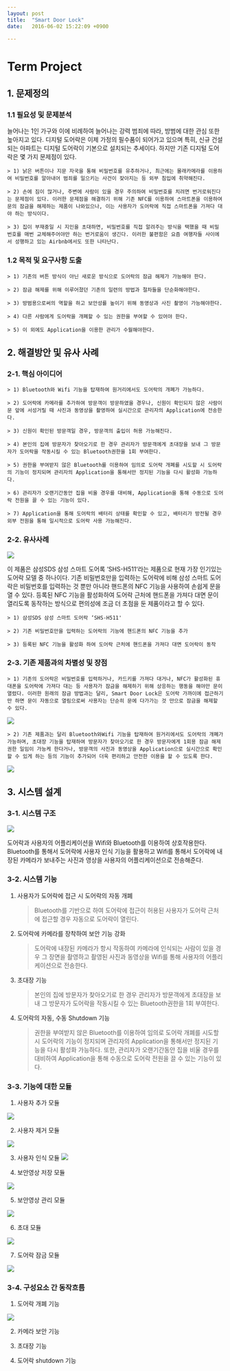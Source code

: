 ```yaml
---
layout: post
title:  "Smart Door Lock"
date:   2016-06-02 15:22:09 +0900

---
```



# Term Project



## 1. 문제정의



### 1.1	필요성 및 문제분석



늘어나는 1인 가구와 이에 비례하여 늘어나는 강력 범죄에 따라, 방범에 대한 관심 또한 높아지고 있다. 디지털 도어락은 이제 가정의 필수품이 되어가고 있으며 특히, 신규 건설되는 아파트는 디지털 도어락이 기본으로 설치되는 추세이다. 하지만 기존 디지털 도어락은 몇 가지 문제점이 있다.

	> 1) 낡은 버튼이나 지문 자국을 통해 비밀번호를 유추하거나, 최근에는 몰래카메라를 이용하여 비밀번호를 알아내어 범죄를 일으키는 사건이 잦아지는 등 외부 침입에 취약해진다.

	> 2) 손에 짐이 많거나, 주변에 사람이 있을 경우 주의하여 비밀번호를 치려면 번거로워진다는 문제점이 있다. 이러한 문제점을 해결하기 위해 기존 NFC를 이용하여 스마트폰을 이용하여 문의 잠금을 해제하는 제품이 나와있으나, 이는 사용자가 도어락에 직접 스마트폰을 가져다 대야 하는 방식이다.

	> 3) 집이 부재중일 시 지인을 초대하면, 비밀번호를 직접 알려주는 방식을 택했을 때 비밀번호를 매번 교체해주어야만 하는 번거로움이 생긴다. 이러한 불편함은 요즘 여행자들 사이에서 성행하고 있는 Airbnb에서도 또한 나타난다.




### 1.2 목적 및 요구사항 도출



	> 1) 기존의 버튼 방식이 아닌 새로운 방식으로 도어락의 잠금 해제가 가능해야 한다.

	> 2) 잠금 해제를 위해 이루어졌던 기존의 일련의 방법과 절차들을 단순화해야한다.

	> 3) 방범용으로써의 역할을 하고 보안성를 높이기 위해 동영상과 사진 촬영이 가능해야한다.

	> 4) 다른 사람에게 도어락을 개폐할 수 있는 권한을 부여할 수 있어야 한다.

	> 5) 이 외에도 Application을 이용한 관리가 수월해야한다.




## 2. 해결방안 및 유사 사례



### 2-1. 핵심 아이디어



	> 1) Bluetooth와 Wifi 기능을 탑재하여 원거리에서도 도어락의 개폐가 가능하다.

	> 2) 도어락에 카메라를 추가하여 방문객이 방문하였을 경우나, 신원이 확인되지 않은 사람이 문 앞에 서성거릴 때 사진과 동영상을 촬영하여 실시간으로 관리자의 Application에 전송한다.

	> 3) 신원이 확인된 방문객일 경우, 방문객의 출입이 허용 가능해진다.

	> 4) 본인의 집에 방문자가 찾아오기로 한 경우 관리자가 방문객에게 초대장을 보내 그 방문자가 도어락을 작동시킬 수 있는 Bluetooth권한을 1회 부여한다.

	> 5) 권한을 부여받지 않은 Bluetooth를 이용하여 임의로 도어락 개폐를 시도할 시 도어락의 기능이 정지되며 관리자의 Application을 통해서만 정지된 기능을 다시 활성화 가능하다.

	> 6) 관리자가 오랜기간동안 집을 비울 경우를 대비해, Application을 통해 수동으로 도어락 전원을 끌 수 있는 기능이 있다.

	> 7) Application을 통해 도어락의 배터리 상태를 확인할 수 있고, 배터리가 방전될 경우 외부 전원을 통해 일시적으로 도어락 사용 가능해진다.




### 2-2. 유사사례



![](http://www.samsungsds-nss.com/ko/solution/country/ddl/img/SHS-h511_001.jpg)

이 제품은 삼성SDS 삼성 스마트 도어록 ‘SHS-H511‘라는 제품으로 현재 가장 인기있는 도어락 모델 중 하나이다. 기존 비밀번호만을 입력하는 도어락에 비해 삼성 스마트 도어락은 비밀번호를 입력하는 것 뿐만 아니라 핸드폰의 NFC 기능을 사용하여 손쉽게 문을 열 수 있다. 등록된 NFC 기능을 활성화하여 도어락 근처에 핸드폰을 가져다 대면 문이 열리도록 동작하는 방식으로 편의성에 조금 더 초점을 둔 제품이라고 할 수 있다.

	> 1) 삼성SDS 삼성 스마트 도어락 ‘SHS-H511'

	> 2) 기존 비밀번호만을 입력하는 도어락의 기능에 핸드폰의 NFC 기능을 추가

	> 3) 등록된 NFC 기능을 활성화 하여 도어락 근처에 핸드폰을 가져다 대면 도어락이 동작

### 2-3. 기존 제품과의 차별성 및 장점



	> 1) 기존의 도어락은 비밀번호를 입력하거나, 카드키를 가져다 대거나, NFC가 활성화된 휴대폰을 도어락에 가져다 대는 등 사용자가 잠금을 해제하기 위해 상응하는 행동을 해야만 문이 열렸다. 이러한 원래의 잠금 방법과는 달리, Smart Door Lock은 도어락 가까이에 접근하기만 하면 문이 자동으로 열림으로써 사용자는 단순히 문에 다가가는 것 만으로 잠금을 해제할 수 있다.

![](https://lh3.googleusercontent.com/-AMFr2D8wkHg/V1h4OalYtVI/AAAAAAABPIo/eYgv6-mZYNQA5gH6gwDBMU1KiWWCQx3UwCL0B/w475-h577-no/%25EA%25B7%25B8%25EB%25A6%25BC1.jpg)

	> 2) 기존 제품과는 달리 Bluetooth와Wifi 기능을 탑재하여 원거리에서도 도어락의 개폐가 가능하며, 초대장 기능을 탑재하여 방문자가 찾아오기로 한 경우 방문자에게 1회용 잠금 해제 권한 일임이 가능케 한다거나, 방문객의 사진과 동영상을 Application으로 실시간으로 확인할 수 있게 하는 등의 기능이 추가되어 더욱 편리하고 안전한 이용을 할 수 있도록 한다.

![](https://lh6.googleusercontent.com/-P16ObHS8vZU/V1h4OqIZkCI/AAAAAAABPIo/rWjKIBYIwDYWtIqGLDT1So-xFOH1aHLAACL0B/w559-h577-no/%25EA%25B7%25B8%25EB%25A6%25BC2.jpg)





## 3. 시스템 설계



### 3-1. 시스템 구조



![](https://lh3.googleusercontent.com/-6IghTG_ewgk/V1QJeQCv80I/AAAAAAAAAA0/RnNwYVdpsiAlPFQ1_eBkuW8yIYeSJwVEwCL0B/w953-h491-no/%25EA%25B5%25AC%25EC%25A1%25B0.png)

도어락과 사용자의 어플리케이션을 Wifi와 Bluetooth를 이용하여 상호작용한다. Bluetooth를 통해서 도어락에 사용자 인식 기능을 활용하고 Wifi를 통해서 도어락에 내장된 카메라가 보내주는 사진과 영상을 사용자의 어플리케이션으로 전송해준다.





### 3-2. 시스템 기능



1) 사용자가 도어락에 접근 시 도어락의 자동 개폐

	> Bluetooth를 기반으로 하여 도어락에 접근이 허용된 사용자가 도어락 근처에 접근할 경우 자동으로 도어락이 열린다.

2) 도어락에 카메라를 장착하여 보안 기능 강화

	> 도어락에 내장된 카메라가 항시 작동하여 카메라에 인식되는 사람이 있을 경우 그 장면을 촬영하고 촬영된 사진과 동영상을 Wifi를 통해 사용자의 어플리케이션으로 전송한다.

3) 초대장 기능

	> 본인의 집에 방문자가 찾아오기로 한 경우 관리자가 방문객에게 초대장을 보내 그 방문자가 도어락을 작동시킬 수 있는 Bluetooth권한을 1회 부여한다.

4) 도어락의 자동, 수동 Shutdown 기능

	> 권한을 부여받지 않은 Bluetooth를 이용하여 임의로 도어락 개폐를 시도할 시 도어락의 기능이 정지되며 관리자의 Application을 통해서만 정지된 기능을 다시 활성화 가능하다. 또한, 관리자가 오랜기간동안 집을 비울 경우를 대비하여 Application을 통해 수동으로 도어락 전원을 끌 수 있는 기능이 있다.





### 3-3. 기능에 대한 모듈



1) 사용자 추가 모듈

![](https://lh3.googleusercontent.com/2doBHSuXZ8gwOwRH_nfClw71VHckkGV95kAlAnFKOQvxO-j2xXDYwYu0g1dFQaJRItRGjVI=s167)



2) 사용자 제거 모듈

![](https://lh3.googleusercontent.com/G-61ZrWqUb6WSphGVUs1Z4yLg42o9RwtGpCs6EsD339sA7duPj1bqN1XYGU3kMeL_6Wq8Q=s170)


3) 사용자 인식 모듈
![](https://lh3.googleusercontent.com/4iSaPDBnye0cYEZbwMpAL4VvUuDZN2ILygbmAknN8j1-tFu_znDZGzMeUSCXG_62yM8R=s170)


4) 보안영상 저장 모듈

![](https://lh3.googleusercontent.com/WbErjxvX3bUymVHGh2ss_C3RawKGlQMJeWpD0U5SFSb1SYQOdD8LTj2wMMctnKy982zjzQ=s170)


5) 보안영상 관리 모듈

![](https://lh3.googleusercontent.com/RWZUnLbPv8wQVWuUT0aACCDuCoY3RUTnn2AHim4FJEokC5ppR4vlfroY8gTK0f7rF8vdRg=s162)


6) 초대 모듈

![](https://lh3.googleusercontent.com/TLjpG8bTxbIFaygQ4GGl5SeLrXmD4XcilNmL6zgSZP1gZaUfP7rpDpQ5JyAxwhFD0pXYxFo=s170)


7) 도어락 잠금 모듈

![](https://lh3.googleusercontent.com/HNNgoMuInPkJGLRPl-bFOkkf5b1SIHh5nmUeGOscVo2_JnQO244NQyQXwfW-dCJSJRC5YQ=s170)





### 3-4. 구성요소 간 동작흐름


1) 도어락 개폐 기능

![](https://lh3.googleusercontent.com/-PxqyJpAtDns/V1uI1i5M1dI/AAAAAAAAAAg/oRI1nqYLb5Qv1nfvx-bWHcxOvauZt1ecwCL0B/w346-h192/%25EA%25B7%25B8%25EB%25A6%25BC1.png)



2) 카메라 보안 기능





3) 초대장 기능





4) 도어락 shutdown 기능


